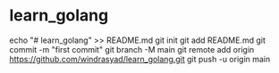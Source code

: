 # learn_golang
echo "# learn_golang" >> README.md
git init
git add README.md
git commit -m "first commit"
git branch -M main
git remote add origin https://github.com/windrasyad/learn_golang.git
git push -u origin main

